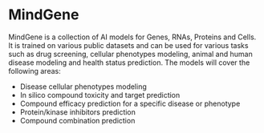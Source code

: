 # MindGene
MindGene is a collection of AI models for Genes, RNAs, Proteins and Cells. It is trained on various public datasets and can be used for various tasks such as drug screening, cellular phenotypes modeling, animal and human disease modeling and health status prediction.
The models will cover the following areas:
- Disease cellular phenotypes modeling
- In silico compound toxicity and target prediction
- Compound efficacy prediction for a specific disease or phenotype
- Protein/kinase inhibitors prediction
- Compound combination prediction
